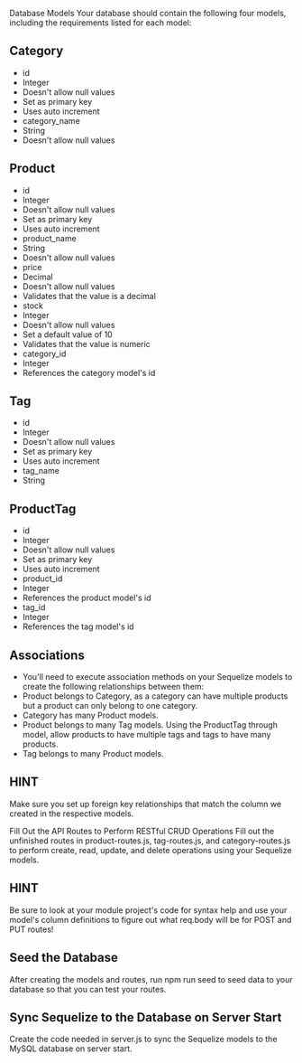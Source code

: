 Database Models
Your database should contain the following four models, including the requirements listed for each model:

## Category

- id
- Integer
- Doesn't allow null values
- Set as primary key
- Uses auto increment
- category_name
- String
- Doesn't allow null values

## Product

- id
- Integer
- Doesn't allow null values
- Set as primary key
- Uses auto increment
- product_name
- String
- Doesn't allow null values
- price
- Decimal
- Doesn't allow null values
- Validates that the value is a decimal
- stock
- Integer
- Doesn't allow null values
- Set a default value of 10
- Validates that the value is numeric
- category_id
- Integer
- References the category model's id

## Tag

- id
- Integer
- Doesn't allow null values
- Set as primary key
- Uses auto increment
- tag_name
- String

## ProductTag

- id
- Integer
- Doesn't allow null values
- Set as primary key
- Uses auto increment
- product_id
- Integer
- References the product model's id
- tag_id
- Integer
- References the tag model's id

## Associations

- You'll need to execute association methods on your Sequelize models to create the following relationships between them:
- Product belongs to Category, as a category can have multiple products but a product can only belong to one category.
- Category has many Product models.
- Product belongs to many Tag models. Using the ProductTag through model, allow products to have multiple tags and tags to have many products.
- Tag belongs to many Product models.

## HINT

Make sure you set up foreign key relationships that match the column we created in the respective models.

Fill Out the API Routes to Perform RESTful CRUD Operations
Fill out the unfinished routes in product-routes.js, tag-routes.js, and category-routes.js to perform create, read, update, and delete operations using your Sequelize models.

## HINT

Be sure to look at your module project's code for syntax help and use your model's column definitions to figure out what req.body will be for POST and PUT routes!

## Seed the Database

After creating the models and routes, run npm run seed to seed data to your database so that you can test your routes.

## Sync Sequelize to the Database on Server Start

Create the code needed in server.js to sync the Sequelize models to the MySQL database on server start.
